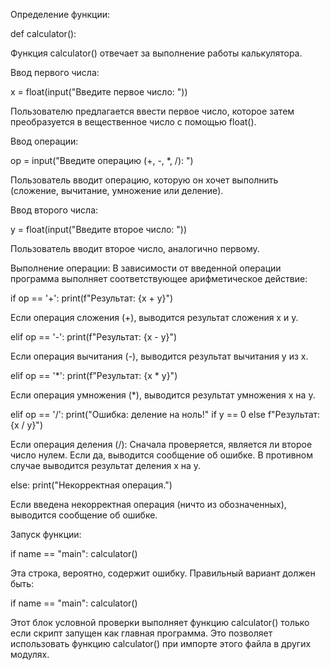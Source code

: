 Определение функции:

def calculator():

Функция calculator() отвечает за выполнение работы калькулятора.

Ввод первого числа:

x = float(input("Введите первое число: "))

Пользователю предлагается ввести первое число, которое затем преобразуется в вещественное число с помощью float().

Ввод операции:

op = input("Введите операцию (+, -, *, /): ")

Пользователь вводит операцию, которую он хочет выполнить (сложение, вычитание, умножение или деление).

Ввод второго числа:

y = float(input("Введите второе число: "))

Пользователь вводит второе число, аналогично первому.

Выполнение операции: В зависимости от введенной операции программа выполняет соответствующее арифметическое действие:

if op == '+': print(f"Результат: {x + y}")

Если операция сложения (+), выводится результат сложения x и y.

elif op == '-': print(f"Результат: {x - y}")

Если операция вычитания (-), выводится результат вычитания y из x.

elif op == '*': print(f"Результат: {x * y}")

Если операция умножения (*), выводится результат умножения x на y.

elif op == '/': print("Ошибка: деление на ноль!" if y == 0 else f"Результат: {x / y}")

Если операция деления (/): Сначала проверяется, является ли второе число нулем. Если да, выводится сообщение об ошибке. В противном случае выводится результат деления x на y.

else: print("Некорректная операция.")

Если введена некорректная операция (ничто из обозначенных), выводится сообщение об ошибке.

Запуск функции:

if name == "main": calculator()

Эта строка, вероятно, содержит ошибку. Правильный вариант должен быть:

if name == "main": calculator()

Этот блок условной проверки выполняет функцию calculator() только если скрипт запущен как главная программа. Это позволяет использовать функцию calculator() при импорте этого файла в других модулях.
